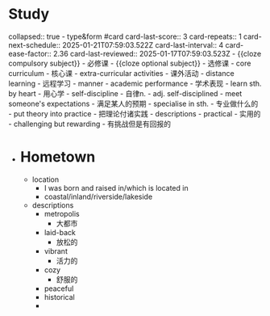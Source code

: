 # Study
collapsed:: true
	- type&form #card
	  card-last-score:: 3
	  card-repeats:: 1
	  card-next-schedule:: 2025-01-21T07:59:03.522Z
	  card-last-interval:: 4
	  card-ease-factor:: 2.36
	  card-last-reviewed:: 2025-01-17T07:59:03.523Z
		- {{cloze compulsory subject}}
			- 必修课
		- {{cloze optional subject}}
			- 选修课
		- core curriculum
			- 核心课
		- extra-curricular activities
			- 课外活动
		- distance learning
			- 远程学习
	- manner
		- academic performance
			- 学术表现
		- learn sth. by heart
			- 用心学
		- self-discipline
			- 自律n.
			- adj. self-disciplined
		- meet someone's expectations
			- 满足某人的预期
		- specialise in sth.
			- 专业做什么的
		- put theory into practice
			- 把理论付诸实践
	- descriptions
		- practical
			- 实用的
		- challenging but rewarding
			- 有挑战但是有回报的
- # Hometown
	- location
		- I was born and raised in/which is located in
		- coastal/inland/riverside/lakeside
	- descriptions
		- metropolis
			- 大都市
		- laid-back
			- 放松的
		- vibrant
			- 活力的
		- cozy
			- 舒服的
		- peaceful
		- historical
		-